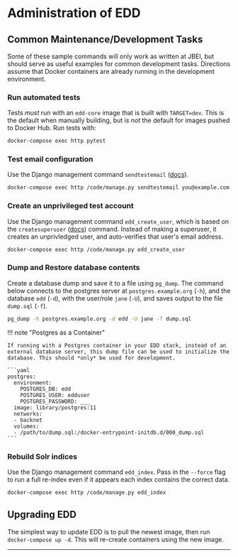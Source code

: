 # Administration of EDD

## Common Maintenance/Development Tasks

Some of these sample commands will only work as written at JBEI, but should serve as useful
examples for common development tasks. Directions assume that Docker containers are already
running in the development environment.

### Run automated tests

Tests _must_ run with an `edd-core` image that is built with `TARGET=dev`.
This is the default when manually building, but is _not_ the default for
images pushed to Docker Hub. Run tests with:

```bash
docker-compose exec http pytest
```

### Test email configuration

Use the Django management command `sendtestemail` ([docs][1]).

```bash
docker-compose exec http /code/manage.py sendtestemail you@example.com
```

### Create an unprivileged test account

Use the Django management command `edd_create_user`, which is based on the
`createsuperuser` ([docs][2]) command. Instead of making a superuser, it creates
an unprivledged user, and auto-verifies that user's email address.

```bash
docker-compose exec http /code/manage.py edd_create_user
```

### Dump and Restore database contents

Create a database dump and save it to a file using `pg_dump`. The command below
connects to the postgres server at `postgres.example.org` (`-h`), and the
database `edd` (`-d`), with the user/role `jane` (`-U`), and saves output
to the file `dump.sql` (`-f`).

```bash
pg_dump -h postgres.example.org -d edd -U jane -f dump.sql
```

!!! note "Postgres as a Container"

    If running with a Postgres container in your EDD stack, instead of an
    external database server, this dump file can be used to initialize the
    database. This should *only* be used for development.

    ```yaml
    postgres:
      environment:
        POSTGRES_DB: edd
        POSTGRES_USER: edduser
        POSTGRES_PASSWORD: ___
      image: library/postgres:11
      networks:
      - backnet
      volumes:
      - /path/to/dump.sql:/docker-entrypoint-initdb.d/000_dump.sql
    ```

### Rebuild Solr indices

Use the Django management command `edd_index`. Pass in the `--force` flag to
run a full re-index even if it appears each index contains the correct data.

```bash
docker-compose exec http /code/manage.py edd_index
```

## Upgrading EDD

The simplest way to update EDD is to pull the newest image, then run
`docker-compose up -d`. This will re-create containers using the new image.

---

[1]: https://docs.djangoproject.com/en/2.2/ref/django-admin/#sendtestemail
[2]: https://docs.djangoproject.com/en/2.2/ref/django-admin/#createsuperuser
